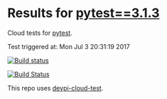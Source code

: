 # Results for [pytest==3.1.3](https://devpi.net/nicoddemus/dev/pytest/3.1.3)

Cloud tests for [pytest](FILL_IN_REPOSITORY_LINK).

Test triggered at: Mon Jul  3 20:31:19 2017

[![Build status](https://travis-ci.org/nicoddemus/devpi-cloud-test-pytest.svg?branch=master)](https://travis-ci.org/nicoddemus/devpi-cloud-test-pytest)

[![Build Status](https://ci.appveyor.com/api/projects/status/v0ls4w1qniyd32yu?svg=true)](https://ci.appveyor.com/project/nicoddemus/devpi-cloud-test-pytest)

This repo uses [devpi-cloud-test](https://github.com/obestwalter/devpi-cloud-test).
